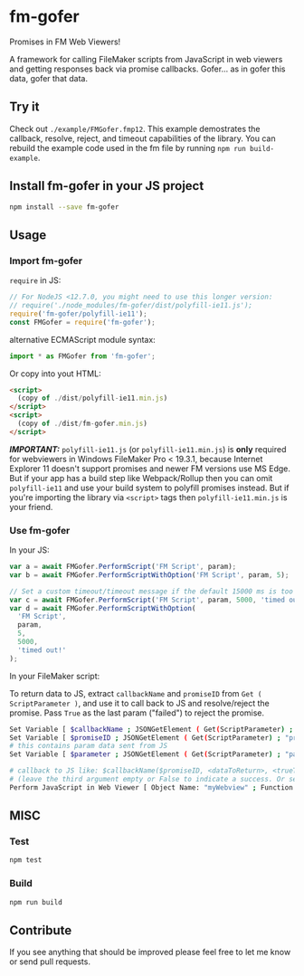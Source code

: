 # fm-gofer

Promises in FM Web Viewers!

A framework for calling FileMaker scripts from JavaScript in web viewers and getting responses back via promise callbacks. Gofer... as in gofer this data, gofer that data.

## Try it

Check out `./example/FMGofer.fmp12`. This example demostrates the callback, resolve, reject, and timeout capabilities of the library. You can rebuild the example code used in the fm file by running `npm run build-example`.

## Install fm-gofer in your JS project

```bash
npm install --save fm-gofer
```

## Usage

### Import fm-gofer

`require` in JS:

```javascript
// For NodeJS <12.7.0, you might need to use this longer version:
// require('./node_modules/fm-gofer/dist/polyfill-ie11.js');
require('fm-gofer/polyfill-ie11');
const FMGofer = require('fm-gofer');
```

alternative ECMAScript module syntax:

```javascript
import * as FMGofer from 'fm-gofer';
```

Or copy into yout HTML:

```html
<script>
  (copy of ./dist/polyfill-ie11.min.js)
</script>
<script>
  (copy of ./dist/fm-gofer.min.js)
</script>
```

**_IMPORTANT:_** `polyfill-ie11.js` (or `polyfill-ie11.min.js`) is **only** required for webviewers in Windows FileMaker Pro < 19.3.1, because Internet Explorer 11 doesn't support promises and newer FM versions use MS Edge. But if your app has a build step like Webpack/Rollup then you can omit `polyfill-ie11` and use your build system to polyfill promises instead. But if you're importing the library via `<script>` tags then `polyfill-ie11.min.js` is your friend.

### Use fm-gofer

In your JS:

```javascript
var a = await FMGofer.PerformScript('FM Script', param);
var b = await FMGofer.PerformScriptWithOption('FM Script', param, 5);

// Set a custom timeout/timeout message if the default 15000 ms is too long
var c = await FMGofer.PerformScript('FM Script', param, 5000, 'timed out!');
var d = await FMGofer.PerformScriptWithOption(
  'FM Script',
  param,
  5,
  5000,
  'timed out!'
);
```

In your FileMaker script:

To return data to JS, extract `callbackName` and `promiseID` from `Get ( ScriptParameter )`, and use it to call back to JS and resolve/reject the promise. Pass `True` as the last param ("failed") to reject the promise.

```bash
Set Variable [ $callbackName ; JSONGetElement ( Get(ScriptParameter) ; "callbackName" ) ]
Set Variable [ $promiseID ; JSONGetElement ( Get(ScriptParameter) ; "promiseID" ) ]
# this contains param data sent from JS
Set Variable [ $parameter ; JSONGetElement ( Get(ScriptParameter) ; "parameter" ) ]

# callback to JS like: $callbackName($promiseID, <dataToReturn>, <trueToReject>)
# (leave the third argument empty or False to indicate a success. Or set to True to indicate an error)
Perform JavaScript in Web Viewer [ Object Name: "myWebview" ; Function Name: $callbackName ; Parameters: $promiseID, 'Success! Hello from FM!' ]
```

## MISC

### Test

```bash
npm test
```

### Build

```bash
npm run build
```

## Contribute

If you see anything that should be improved please feel free to let me know or send pull requests.
